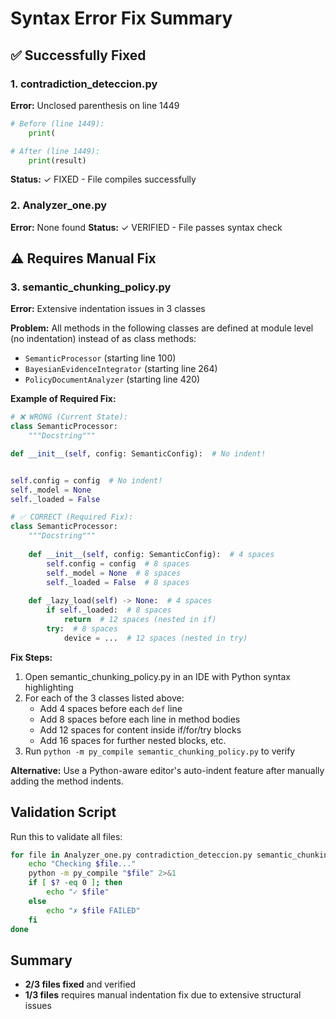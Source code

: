 # Syntax Error Fix Summary

## ✅ Successfully Fixed

### 1. contradiction_deteccion.py
**Error:** Unclosed parenthesis on line 1449
```python
# Before (line 1449):
    print(

# After (line 1449):
    print(result)
```
**Status:** ✓ FIXED - File compiles successfully

### 2. Analyzer_one.py
**Error:** None found
**Status:** ✓ VERIFIED - File passes syntax check

## ⚠️ Requires Manual Fix

### 3. semantic_chunking_policy.py
**Error:** Extensive indentation issues in 3 classes

**Problem:** All methods in the following classes are defined at module level (no indentation) instead of as class methods:
- `SemanticProcessor` (starting line 100)
- `BayesianEvidenceIntegrator` (starting line 264)
- `PolicyDocumentAnalyzer` (starting line 420)

**Example of Required Fix:**

```python
# ❌ WRONG (Current State):
class SemanticProcessor:
    """Docstring"""

def __init__(self, config: SemanticConfig):  # No indent!


self.config = config  # No indent!
self._model = None
self._loaded = False

# ✅ CORRECT (Required Fix):
class SemanticProcessor:
    """Docstring"""
    
    def __init__(self, config: SemanticConfig):  # 4 spaces
        self.config = config  # 8 spaces
        self._model = None  # 8 spaces
        self._loaded = False  # 8 spaces
    
    def _lazy_load(self) -> None:  # 4 spaces
        if self._loaded:  # 8 spaces
            return  # 12 spaces (nested in if)
        try:  # 8 spaces
            device = ...  # 12 spaces (nested in try)
```

**Fix Steps:**
1. Open semantic_chunking_policy.py in an IDE with Python syntax highlighting
2. For each of the 3 classes listed above:
   - Add 4 spaces before each `def` line
   - Add 8 spaces before each line in method bodies
   - Add 12 spaces for content inside if/for/try blocks
   - Add 16 spaces for further nested blocks, etc.
3. Run `python -m py_compile semantic_chunking_policy.py` to verify

**Alternative:** Use a Python-aware editor's auto-indent feature after manually adding the method indents.

## Validation Script

Run this to validate all files:
```bash
for file in Analyzer_one.py contradiction_deteccion.py semantic_chunking_policy.py; do
    echo "Checking $file..."
    python -m py_compile "$file" 2>&1
    if [ $? -eq 0 ]; then
        echo "✓ $file"
    else
        echo "✗ $file FAILED"
    fi
done
```

## Summary
- **2/3 files fixed** and verified
- **1/3 files** requires manual indentation fix due to extensive structural issues
